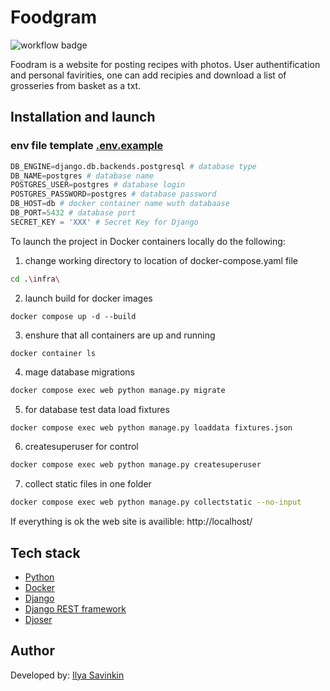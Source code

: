 # Foodgram
![workflow badge](https://github.com/botanikboy/foodgram-project-react/actions/workflows/main.yml/badge.svg)

Foodram is a website for posting recipes with photos. User authentification and personal favirities, one can add recipies and download a list of grosseries from basket as a txt.

## Installation and launch

### env file template [.env.example](infra-dev/.env.example)

```python
DB_ENGINE=django.db.backends.postgresql # database type
DB_NAME=postgres # database name
POSTGRES_USER=postgres # database login
POSTGRES_PASSWORD=postgres # database password
DB_HOST=db # docker container name wuth databaase
DB_PORT=5432 # database port
SECRET_KEY = 'XXX' # Secret Key for Django
```
To launch the project in Docker containers locally do the following:
1. change working directory to location of docker-compose.yaml file
```bash
cd .\infra\
```
2. launch build for docker images
```
docker compose up -d --build
```
3. enshure that all containers are up and running
```
docker container ls
```
4. mage database migrations
```bash
docker compose exec web python manage.py migrate
```
5. for database test data load fixtures
```bash
docker compose exec web python manage.py loaddata fixtures.json
```
6. createsuperuser for control
```bash
docker compose exec web python manage.py createsuperuser
```
7. collect static files in one folder
```bash
docker compose exec web python manage.py collectstatic --no-input
```
If everything is ok the web site is availible:
http://localhost/

## Tech stack
- [Python](https://www.python.org/)
- [Docker](https://www.docker.com/)
- [Django](https://www.djangoproject.com/)
- [Django REST framework](https://www.django-rest-framework.org/)
- [Djoser](https://djoser.readthedocs.io/en/latest/)

## Author
Developed by:
[Ilya Savinkin](https://www.linkedin.com/in/ilya-savinkin-6002a711/)

